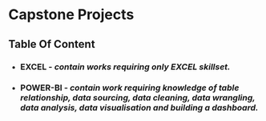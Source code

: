 # Capstone Projects

## Table Of Content
- ### EXCEL - _contain works requiring only EXCEL skillset._

- ### POWER-BI - _contain work requiring knowledge of table relationship, data sourcing, data cleaning, data wrangling, data analysis, data visualisation and building a dashboard._


